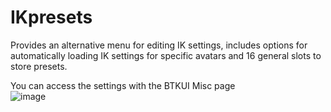 # IKpresets
Provides an alternative menu for editing IK settings, includes options for automatically loading IK settings for specific avatars and 16 general slots to store presets. 
  
You can access the settings with the BTKUI Misc page     
![image](https://user-images.githubusercontent.com/81605232/226432554-af50ec94-3e17-4f32-97ec-a52052a81828.png)
